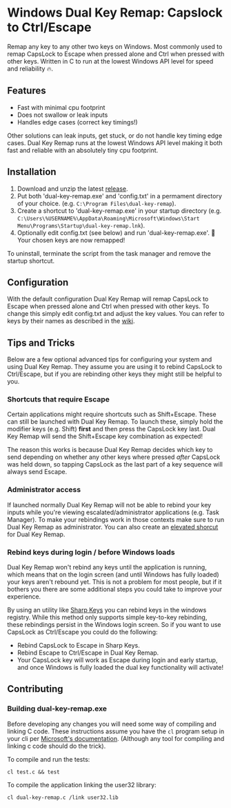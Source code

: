 # Windows Dual Key Remap: Capslock to Ctrl/Escape

Remap any key to any other two keys on Windows. Most commonly used to remap CapsLock to Escape when pressed alone and Ctrl when pressed with other keys. Written in C to run at the lowest Windows API level for speed and reliability 🔥.

## Features

- Fast with minimal cpu footprint
- Does not swallow or leak inputs
- Handles edge cases (correct key timings!)

Other solutions can leak inputs, get stuck, or do not handle key timing edge cases. Dual Key Remap runs at the lowest Windows API level making it both fast and reliable with an absolutely tiny cpu footprint.

## Installation

1) Download and unzip the latest [release](https://github.com/ililim/dual-key-remap/releases).
2) Put both 'dual-key-remap.exe' and 'config.txt' in a permament directory of your choice. (e.g. `C:\Program Files\dual-key-remap`).
3) Create a shortcut to 'dual-key-remap.exe' in your startup directory (e.g. `C:\Users\%USERNAME%\AppData\Roaming\Microsoft\Windows\Start Menu\Programs\Startup\dual-key-remap.lnk`).
4) Optionally edit config.txt (see below) and run 'dual-key-remap.exe'. 🥳 Your chosen keys are now remapped!

To uninstall, terminate the script from the task manager and remove the startup shortcut.

## Configuration

With the default configuration Dual Key Remap will remap CapsLock to Escape when pressed alone and Ctrl when pressed with other keys. To change this simply edit config.txt and adjust the key values. You can refer to keys by their names as described in the [wiki](https://github.com/ililim/dual-key-remap/wiki/Using-config.txt#key-names).

## Tips and Tricks

Below are a few optional advanced tips for configuring your system and using Dual Key Remap. They assume you are using it to rebind CapsLock to Ctrl/Escape, but if you are rebinding other keys they might still be helpful to you.

### Shortcuts that require Escape

Certain applications might require shortcuts such as Shift+Escape. These can still be launched with Dual Key Remap. To launch these, simply hold the modifier keys (e.g. Shift) **first** and then press the CapsLock key last. Dual Key Remap will send the Shift+Escape key combination as expected!

The reason this works is because Dual Key Remap decides which key to send depending on whether any other keys where pressed _after_ CapsLock was held down, so tapping CapsLock as the last part of a key sequence will always send Escape.

### Administrator access

If launched normally Dual Key Remap will not be able to rebind your key inputs while you're viewing escalated/administrator applications (e.g. Task Manager). To make your rebindings work in those contexts make sure to run Dual Key Remap as administrator. You can also create an [elevated shorcut](https://winaero.com/create-elevated-shortcut-to-skip-uac-prompt-in-windows-10/) for Dual Key Remap.

### Rebind keys during login / before Windows loads

Dual Key Remap won't rebind any keys until the application is running, which means that on the login screen (and until Windows has fully loaded) your keys aren't rebound yet. This is not a problem for most people, but if it bothers you there are some additional steps you could take to improve your experience.

By using an utility like [Sharp Keys](https://github.com/randyrants/sharpkeys) you can rebind keys in the windows registry. While this method only supports simple key-to-key rebinding, these rebindings persist in the Windows login screen. So if you want to use CapsLock as Ctrl/Escape you could do the following:
- Rebind CapsLock to Escape in Sharp Keys.
- Rebind Escape to Ctrl/Escape in Dual Key Remap.
- Your CapsLock key will work as Escape during login and early startup, and once Windows is fully loaded the dual key functionality will activate!

## Contributing

### Building dual-key-remap.exe

Before developing any changes you will need some way of compiling and linking C code. These instructions assume you have the `cl` program setup in your cli per [Microsoft's documentation](https://msdn.microsoft.com/en-us/library/bb384838.aspx). (Although any tool for compiling and linking c code should do the trick).

To compile and run the tests:

```
cl test.c && test
```

To compile the application linking the user32 library:

```
cl dual-key-remap.c /link user32.lib
```

